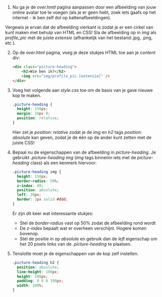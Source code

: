 1. Nu ga je de *over.hmtl* pagina aanpassen door een afbeelding van jouw online avatar toe te voegen (als je er geen hebt, zoek iets gaafs op het internet - ik ben zelf dol op kattenafbeeldingen).

  Vergewis je ervan dat de afbeelding vierkant is zodat je er een cirkel van kunt maken met behulp van HTML en CSS! Sla de afbeelding op in *img* als *profile_pic* met de juiste *extensie* (afhankelijk van het bestand:.jpg, .png, etc.).

2. Op de *over.html* pagina, voeg je deze stukjes HTML toe aan je *content* div:
    ```html
    <div class="picture-heading">
        <h2>Wie ben ik?</h2>
        <img src="img/profile_pic.[extensie]" />
    </div>
    ```

3. Voeg het volgende aan *style.css* toe om de basis van je gave nieuwe kop te maken.
    ```css
    .picture-heading {
      height: 150px;
      margin: 10px 0;
      position: relative;
    }
    ```  
    Hier zet je *position: relative* zodat je de *img* en *h2* tags *position: absolute* kan geven, zodat je de één op de ander kunt zetten met de juiste CSS!

4. Bepaal nu de eigenschappen van de afbeelding in *picture-heading*. Je gebruikt *.picture-heading img* (*img* tags binnenin iets met de *picture-heading* class) als een kenmerk hiervoor:
    ```css
    .picture-heading img {
      height: 150px;
      border-radius: 50%;
      z-index: 40;
      position: absolute;
      left: 20px;
      border: 2px solid #ddd;
    }
    ```
    Er zijn dit keer wat interessante stukjes:
      * Stel de *border-radius* vast op 50% zodat de afbeelding rond wordt
      * De *z-index* bepaalt wat er overheen verschijnt. Hogere komen bovenop.
      * Stel de positie in op *absolute* en gebruik dan de *left* eigenschap om het 20 pixels links van de *.picture-heading* te plaatsen.

5. Tenslotte moet je de eigenschappen van de kop zelf instellen.
    ```css
    .picture-heading h2 {
      position: absolute;
      line-height: 100px;
      height: 100px;
      padding: 0 0 0 190px;
      width: 100%;
    }
    ```
